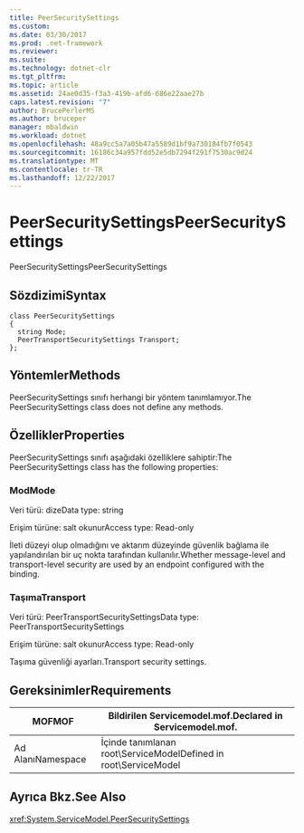 ```yaml
---
title: PeerSecuritySettings
ms.custom: 
ms.date: 03/30/2017
ms.prod: .net-framework
ms.reviewer: 
ms.suite: 
ms.technology: dotnet-clr
ms.tgt_pltfrm: 
ms.topic: article
ms.assetid: 24ae0d35-f3a3-419b-afd6-686e22aae27b
caps.latest.revision: "7"
author: BrucePerlerMS
ms.author: bruceper
manager: mbaldwin
ms.workload: dotnet
ms.openlocfilehash: 48a9cc5a7a05b47a5589d1bf9a730184fb7f0543
ms.sourcegitcommit: 16186c34a957fdd52e5db7294f291f7530ac9d24
ms.translationtype: MT
ms.contentlocale: tr-TR
ms.lasthandoff: 12/22/2017
---
```

# <a name="peersecuritysettings"></a><span data-ttu-id="62ed4-102">PeerSecuritySettings</span><span class="sxs-lookup"><span data-stu-id="62ed4-102">PeerSecuritySettings</span></span>
<span data-ttu-id="62ed4-103">PeerSecuritySettings</span><span class="sxs-lookup"><span data-stu-id="62ed4-103">PeerSecuritySettings</span></span>  
  
## <a name="syntax"></a><span data-ttu-id="62ed4-104">Sözdizimi</span><span class="sxs-lookup"><span data-stu-id="62ed4-104">Syntax</span></span>  
  
```  
class PeerSecuritySettings  
{  
  string Mode;  
  PeerTransportSecuritySettings Transport;  
};  
```  
  
## <a name="methods"></a><span data-ttu-id="62ed4-105">Yöntemler</span><span class="sxs-lookup"><span data-stu-id="62ed4-105">Methods</span></span>  
 <span data-ttu-id="62ed4-106">PeerSecuritySettings sınıfı herhangi bir yöntem tanımlamıyor.</span><span class="sxs-lookup"><span data-stu-id="62ed4-106">The PeerSecuritySettings class does not define any methods.</span></span>  
  
## <a name="properties"></a><span data-ttu-id="62ed4-107">Özellikler</span><span class="sxs-lookup"><span data-stu-id="62ed4-107">Properties</span></span>  
 <span data-ttu-id="62ed4-108">PeerSecuritySettings sınıfı aşağıdaki özelliklere sahiptir:</span><span class="sxs-lookup"><span data-stu-id="62ed4-108">The PeerSecuritySettings class has the following properties:</span></span>  
  
### <a name="mode"></a><span data-ttu-id="62ed4-109">Mod</span><span class="sxs-lookup"><span data-stu-id="62ed4-109">Mode</span></span>  
 <span data-ttu-id="62ed4-110">Veri türü: dize</span><span class="sxs-lookup"><span data-stu-id="62ed4-110">Data type: string</span></span>  
  
 <span data-ttu-id="62ed4-111">Erişim türüne: salt okunur</span><span class="sxs-lookup"><span data-stu-id="62ed4-111">Access type: Read-only</span></span>  
  
 <span data-ttu-id="62ed4-112">İleti düzeyi olup olmadığını ve aktarım düzeyinde güvenlik bağlama ile yapılandırılan bir uç nokta tarafından kullanılır.</span><span class="sxs-lookup"><span data-stu-id="62ed4-112">Whether message-level and transport-level security are used by an endpoint configured with the binding.</span></span>  
  
### <a name="transport"></a><span data-ttu-id="62ed4-113">Taşıma</span><span class="sxs-lookup"><span data-stu-id="62ed4-113">Transport</span></span>  
 <span data-ttu-id="62ed4-114">Veri türü: PeerTransportSecuritySettings</span><span class="sxs-lookup"><span data-stu-id="62ed4-114">Data type: PeerTransportSecuritySettings</span></span>  
  
 <span data-ttu-id="62ed4-115">Erişim türüne: salt okunur</span><span class="sxs-lookup"><span data-stu-id="62ed4-115">Access type: Read-only</span></span>  
  
 <span data-ttu-id="62ed4-116">Taşıma güvenliği ayarları.</span><span class="sxs-lookup"><span data-stu-id="62ed4-116">Transport security settings.</span></span>  
  
## <a name="requirements"></a><span data-ttu-id="62ed4-117">Gereksinimler</span><span class="sxs-lookup"><span data-stu-id="62ed4-117">Requirements</span></span>  
  
|<span data-ttu-id="62ed4-118">MOF</span><span class="sxs-lookup"><span data-stu-id="62ed4-118">MOF</span></span>|<span data-ttu-id="62ed4-119">Bildirilen Servicemodel.mof.</span><span class="sxs-lookup"><span data-stu-id="62ed4-119">Declared in Servicemodel.mof.</span></span>|  
|---------|-----------------------------------|  
|<span data-ttu-id="62ed4-120">Ad Alanı</span><span class="sxs-lookup"><span data-stu-id="62ed4-120">Namespace</span></span>|<span data-ttu-id="62ed4-121">İçinde tanımlanan root\ServiceModel</span><span class="sxs-lookup"><span data-stu-id="62ed4-121">Defined in root\ServiceModel</span></span>|  
  
## <a name="see-also"></a><span data-ttu-id="62ed4-122">Ayrıca Bkz.</span><span class="sxs-lookup"><span data-stu-id="62ed4-122">See Also</span></span>  
 <xref:System.ServiceModel.PeerSecuritySettings>
